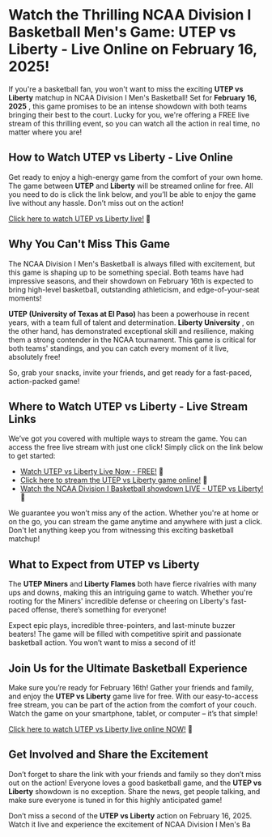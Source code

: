 # Watch the Thrilling NCAA Division I Basketball Men's Game: UTEP vs Liberty - Live Online on February 16, 2025!

If you're a basketball fan, you won't want to miss the exciting **UTEP vs Liberty** matchup in NCAA Division I Men's Basketball! Set for **February 16, 2025** , this game promises to be an intense showdown with both teams bringing their best to the court. Lucky for you, we're offering a FREE live stream of this thrilling event, so you can watch all the action in real time, no matter where you are!

## How to Watch UTEP vs Liberty - Live Online

Get ready to enjoy a high-energy game from the comfort of your own home. The game between **UTEP** and **Liberty** will be streamed online for free. All you need to do is click the link below, and you’ll be able to enjoy the game live without any hassle. Don’t miss out on the action!

[Click here to watch UTEP vs Liberty live!](https://tinyurl.com/livestreamfreeo?st=UTEP+vs+Liberty&si=ghc) 🏀

## Why You Can't Miss This Game

The NCAA Division I Men's Basketball is always filled with excitement, but this game is shaping up to be something special. Both teams have had impressive seasons, and their showdown on February 16th is expected to bring high-level basketball, outstanding athleticism, and edge-of-your-seat moments!

**UTEP (University of Texas at El Paso)** has been a powerhouse in recent years, with a team full of talent and determination. **Liberty University** , on the other hand, has demonstrated exceptional skill and resilience, making them a strong contender in the NCAA tournament. This game is critical for both teams' standings, and you can catch every moment of it live, absolutely free!

So, grab your snacks, invite your friends, and get ready for a fast-paced, action-packed game!

## Where to Watch UTEP vs Liberty - Live Stream Links

We’ve got you covered with multiple ways to stream the game. You can access the free live stream with just one click! Simply click on the link below to get started:

- [Watch UTEP vs Liberty Live Now - FREE!](https://tinyurl.com/livestreamfreeo?st=UTEP+vs+Liberty&si=ghc) 🔴
- [Click here to stream the UTEP vs Liberty game online!](https://tinyurl.com/livestreamfreeo?st=UTEP+vs+Liberty&si=ghc) 📲
- [Watch the NCAA Division I Basketball showdown LIVE - UTEP vs Liberty!](https://tinyurl.com/livestreamfreeo?st=UTEP+vs+Liberty&si=ghc) 🎥

We guarantee you won’t miss any of the action. Whether you're at home or on the go, you can stream the game anytime and anywhere with just a click. Don't let anything keep you from witnessing this exciting basketball matchup!

## What to Expect from UTEP vs Liberty

The **UTEP Miners** and **Liberty Flames** both have fierce rivalries with many ups and downs, making this an intriguing game to watch. Whether you're rooting for the Miners' incredible defense or cheering on Liberty's fast-paced offense, there’s something for everyone!

Expect epic plays, incredible three-pointers, and last-minute buzzer beaters! The game will be filled with competitive spirit and passionate basketball action. You won’t want to miss a second of it!

## Join Us for the Ultimate Basketball Experience

Make sure you’re ready for February 16th! Gather your friends and family, and enjoy the **UTEP vs Liberty** game live for free. With our easy-to-access free stream, you can be part of the action from the comfort of your couch. Watch the game on your smartphone, tablet, or computer – it’s that simple!

[Click here to watch UTEP vs Liberty live online NOW!](https://tinyurl.com/livestreamfreeo?st=UTEP+vs+Liberty&si=ghc) 🏀

## Get Involved and Share the Excitement

Don’t forget to share the link with your friends and family so they don’t miss out on the action! Everyone loves a good basketball game, and the **UTEP vs Liberty** showdown is no exception. Share the news, get people talking, and make sure everyone is tuned in for this highly anticipated game!

Don’t miss a second of the **UTEP vs Liberty** action on February 16, 2025. Watch it live and experience the excitement of NCAA Division I Men's Ba

